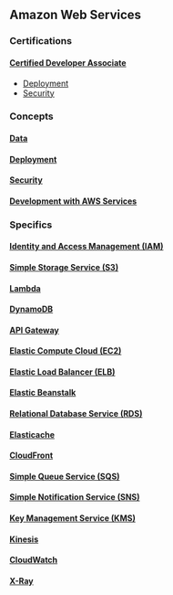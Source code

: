 ## Amazon Web Services

### Certifications

#### [Certified Developer Associate](/certifications/Developer%20Associate.md)

- [Deployment](/concepts/Deployment.md)
- [Security](/concepts/Security.md)

### Concepts

#### [Data](/concepts/Data.md)

#### [Deployment](/concepts/Deployment.md)

#### [Security](/concepts/Security.md)

#### [Development with AWS Services](/concepts/Development%20with%20AWS%20Services.md)

### Specifics

#### [Identity and Access Management (IAM)](/specifics/IAM.md)

#### [Simple Storage Service (S3)](/specifics/S3.md)

#### [Lambda](/specifics/Lambda.md)

#### [DynamoDB](/specifics/DynamoDB.md)

#### [API Gateway](/specifics/API%20Gateway.md)

#### [Elastic Compute Cloud (EC2)](/specifics/EC2.md)

#### [Elastic Load Balancer (ELB)](/specifics/ELB.md)

#### [Elastic Beanstalk](/specifics/Elastic%20Beanstalk.md)

#### [Relational Database Service (RDS)](/specifics/RDS.md)

#### [Elasticache](/specifics/Elasticache.md)

#### [CloudFront](/specifics/CloudFront.md)

#### [Simple Queue Service (SQS)](/specifics/SQS.md)

#### [Simple Notification Service (SNS)](/specifics/SNS.md)

#### [Key Management Service (KMS)](/specifics/KMS.md)

#### [Kinesis](/specifics/Kinesis.md)

#### [CloudWatch](/specifics/CloudWatch.md)

#### [X-Ray](/specifics/X-Ray.md)
